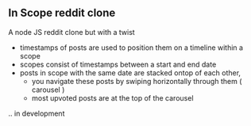 ## In Scope reddit clone
A node JS reddit clone but with a twist
- timestamps of posts are used to position them on a timeline within a scope
- scopes consist of timestamps between a start and end date
- posts in scope with the same date are stacked ontop of each other,
  - you navigate these posts by swiping horizontally through them ( carousel )
  - most upvoted posts are at the top of the carousel

.. in development


